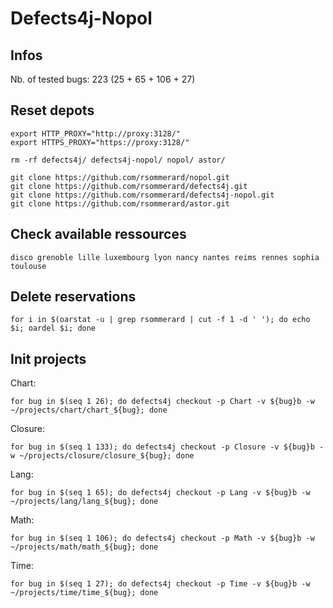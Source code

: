 # Defects4j-Nopol

## Infos

Nb. of tested bugs: 223 (25 + 65 + 106 + 27)

## Reset depots

```
export HTTP_PROXY="http://proxy:3128/"
export HTTPS_PROXY="https://proxy:3128/"

rm -rf defects4j/ defects4j-nopol/ nopol/ astor/

git clone https://github.com/rsommerard/nopol.git
git clone https://github.com/rsommerard/defects4j.git
git clone https://github.com/rsommerard/defects4j-nopol.git
git clone https://github.com/rsommerard/astor.git
```

## Check available ressources

```
disco grenoble lille luxembourg lyon nancy nantes reims rennes sophia toulouse
```

## Delete reservations

```
for i in $(oarstat -u | grep rsommerard | cut -f 1 -d ' '); do echo $i; oardel $i; done
```

## Init projects

Chart:

```
for bug in $(seq 1 26); do defects4j checkout -p Chart -v ${bug}b -w ~/projects/chart/chart_${bug}; done
```

Closure:

```
for bug in $(seq 1 133); do defects4j checkout -p Closure -v ${bug}b -w ~/projects/closure/closure_${bug}; done
```

Lang:

```
for bug in $(seq 1 65); do defects4j checkout -p Lang -v ${bug}b -w ~/projects/lang/lang_${bug}; done
```

Math:

```
for bug in $(seq 1 106); do defects4j checkout -p Math -v ${bug}b -w ~/projects/math/math_${bug}; done
```

Time:

```
for bug in $(seq 1 27); do defects4j checkout -p Time -v ${bug}b -w ~/projects/time/time_${bug}; done
```
